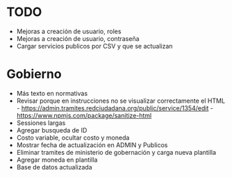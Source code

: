 # TODO
- Mejoras a creación de usuario, roles
- Mejoras a creación de usuario, contraseña
- Cargar servicios publicos por CSV y que se actualizan

# Gobierno
- Más texto en normativas
- Revisar porque en instrucciones no se visualizar correctamente el HTML - https://admin.tramites.redciudadana.org/public/service/1354/edit - https://www.npmjs.com/package/sanitize-html
- Sessiones largas
- Agregar busqueda de ID
- Costo variable, ocultar costo y moneda
- Mostrar fecha de actualización en ADMIN y Publicos
- Eliminar tramites de ministerio de gobernación y carga nueva plantilla
- Agregar moneda en plantilla
- Base de datos actualizada